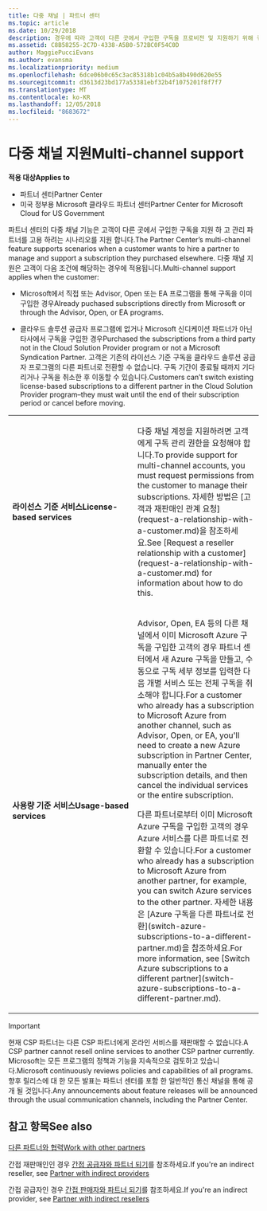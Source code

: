 ```yaml
---
title: 다중 채널 | 파트너 센터
ms.topic: article
ms.date: 10/29/2018
description: 경우에 따라 고객이 다른 곳에서 구입한 구독을 프로비전 및 지원하기 위해 귀사를 고용하려 할 수도 있습니다.
ms.assetid: C8B58255-2C7D-4338-A5B0-572BC0F54C0D
author: MaggiePucciEvans
ms.author: evansma
ms.localizationpriority: medium
ms.openlocfilehash: 6dce06b0c65c3ac85318b1c04b5a8b490d620e55
ms.sourcegitcommit: d3613d23bd177a53381ebf32b4f1075201f8f7f7
ms.translationtype: MT
ms.contentlocale: ko-KR
ms.lasthandoff: 12/05/2018
ms.locfileid: "8683672"
---
```

# <a name="multi-channel-support"></a><span data-ttu-id="13d6c-103">다중 채널 지원</span><span class="sxs-lookup"><span data-stu-id="13d6c-103">Multi-channel support</span></span>

**<span data-ttu-id="13d6c-104">적용 대상</span><span class="sxs-lookup"><span data-stu-id="13d6c-104">Applies to</span></span>**

-  <span data-ttu-id="13d6c-105">파트너 센터</span><span class="sxs-lookup"><span data-stu-id="13d6c-105">Partner Center</span></span>
-  <span data-ttu-id="13d6c-106">미국 정부용 Microsoft 클라우드 파트너 센터</span><span class="sxs-lookup"><span data-stu-id="13d6c-106">Partner Center for Microsoft Cloud for US Government</span></span>


<span data-ttu-id="13d6c-107">파트너 센터의 다중 채널 기능은 고객이 다른 곳에서 구입한 구독을 지원 하 고 관리 파트너를 고용 하려는 시나리오를 지원 합니다.</span><span class="sxs-lookup"><span data-stu-id="13d6c-107">The Partner Center’s multi-channel feature supports scenarios when a customer wants to hire a partner to manage and support a subscription they purchased elsewhere.</span></span> <span data-ttu-id="13d6c-108">다중 채널 지원은 고객이 다음 조건에 해당하는 경우에 적용됩니다.</span><span class="sxs-lookup"><span data-stu-id="13d6c-108">Multi-channel support applies when the customer:</span></span>

-   <span data-ttu-id="13d6c-109">Microsoft에서 직접 또는 Advisor, Open 또는 EA 프로그램을 통해 구독을 이미 구입한 경우</span><span class="sxs-lookup"><span data-stu-id="13d6c-109">Already puchased subscriptions directly from Microsoft or through the Advisor, Open, or EA programs.</span></span>

-   <span data-ttu-id="13d6c-110">클라우드 솔루션 공급자 프로그램에 없거나 Microsoft 신디케이션 파트너가 아닌 타사에서 구독을 구입한 경우</span><span class="sxs-lookup"><span data-stu-id="13d6c-110">Purchased the subscriptions from a third party not in the Cloud Solution Provider program or not a Microsoft Syndication Partner.</span></span> <span data-ttu-id="13d6c-111">고객은 기존의 라이선스 기준 구독을 클라우드 솔루션 공급자 프로그램의 다른 파트너로 전환할 수 없습니다. 구독 기간이 종료될 때까지 기다리거나 구독을 취소한 후 이동할 수 있습니다.</span><span class="sxs-lookup"><span data-stu-id="13d6c-111">Customers can’t switch existing license-based subscriptions to a different partner in the Cloud Solution Provider program–they must wait until the end of their subscription period or cancel before moving.</span></span>


<table>
<colgroup>
<col width="50%" />
<col width="50%" />
</colgroup>
<tbody>
<tr class="odd">
<td><p><strong><span data-ttu-id="13d6c-112">라이선스 기준 서비스</span><span class="sxs-lookup"><span data-stu-id="13d6c-112">License-based services</span></span></strong></p></td>
<td><p><span data-ttu-id="13d6c-113">다중 채널 계정을 지원하려면 고객에게 구독 관리 권한을 요청해야 합니다.</span><span class="sxs-lookup"><span data-stu-id="13d6c-113">To provide support for multi-channel accounts, you must request permissions from the customer to manage their subscriptions.</span></span> <span data-ttu-id="13d6c-114">자세한 방법은 [고객과 재판매인 관계 요청](request-a-relationship-with-a-customer.md)을 참조하세요.</span><span class="sxs-lookup"><span data-stu-id="13d6c-114">See [Request a reseller relationship with a customer](request-a-relationship-with-a-customer.md) for information about how to do this.</span></span></p></td>
</tr>
<tr class="even">
<td><p><strong><span data-ttu-id="13d6c-115">사용량 기준 서비스</span><span class="sxs-lookup"><span data-stu-id="13d6c-115">Usage-based services</span></span></strong></p></td>
<td>
<p><span data-ttu-id="13d6c-116">Advisor, Open, EA 등의 다른 채널에서 이미 Microsoft Azure 구독을 구입한 고객의 경우 파트너 센터에서 새 Azure 구독을 만들고, 수동으로 구독 세부 정보를 입력한 다음 개별 서비스 또는 전체 구독을 취소해야 합니다.</span><span class="sxs-lookup"><span data-stu-id="13d6c-116">For a customer who already has a subscription to Microsoft Azure from another channel, such as Advisor, Open, or EA, you'll need to create a new Azure subscription in Partner Center, manually enter the subscription details, and then cancel the individual services or the entire subscription.</span></span></p>
<p><span data-ttu-id="13d6c-117">다른 파트너로부터 이미 Microsoft Azure 구독을 구입한 고객의 경우 Azure 서비스를 다른 파트너로 전환할 수 있습니다.</span><span class="sxs-lookup"><span data-stu-id="13d6c-117">For a customer who already has a subscription to Microsoft Azure from another partner, for example, you can switch Azure services to the other partner.</span></span> <span data-ttu-id="13d6c-118">자세한 내용은 [Azure 구독을 다른 파트너로 전환](switch-azure-subscriptions-to-a-different-partner.md)을 참조하세요.</span><span class="sxs-lookup"><span data-stu-id="13d6c-118">For more information, see [Switch Azure subscriptions to a different partner](switch-azure-subscriptions-to-a-different-partner.md).</span></span></p>
</td>
</tr>
</tbody>
</table>

> [!IMPORTANT]  
> <span data-ttu-id="13d6c-119">현재 CSP 파트너는 다른 CSP 파트너에게 온라인 서비스를 재판매할 수 없습니다.</span><span class="sxs-lookup"><span data-stu-id="13d6c-119">A CSP partner cannot resell online services to another CSP partner currently.</span></span> <span data-ttu-id="13d6c-120">Microsoft는 모든 프로그램의 정책과 기능을 지속적으로 검토하고 있습니다.</span><span class="sxs-lookup"><span data-stu-id="13d6c-120">Microsoft continuously reviews policies and capabilities of all programs.</span></span> <span data-ttu-id="13d6c-121">향후 릴리스에 대 한 모든 발표는 파트너 센터를 포함 한 일반적인 통신 채널을 통해 공개 될 것입니다.</span><span class="sxs-lookup"><span data-stu-id="13d6c-121">Any announcements about feature releases will be announced through the usual communication channels, including the Partner Center.</span></span> 

## <a name="see-also"></a><span data-ttu-id="13d6c-122">참고 항목</span><span class="sxs-lookup"><span data-stu-id="13d6c-122">See also</span></span>

[<span data-ttu-id="13d6c-123">다른 파트너와 협력</span><span class="sxs-lookup"><span data-stu-id="13d6c-123">Work with other partners</span></span>](work-with-other-partners.md)

<span data-ttu-id="13d6c-124">간접 재판매인인 경우 [간접 공급자와 파트너 되기](indirect-reseller-tasks-in-partner-center.md)를 참조하세요.</span><span class="sxs-lookup"><span data-stu-id="13d6c-124">If you're an indirect reseller, see [Partner with indirect providers](indirect-reseller-tasks-in-partner-center.md)</span></span>

<span data-ttu-id="13d6c-125">간접 공급자인 경우 [간접 판매자와 파트너 되기](indirect-provider-tasks-in-partner-center.md)를 참조하세요.</span><span class="sxs-lookup"><span data-stu-id="13d6c-125">If you're an indirect provider, see [Partner with indirect resellers](indirect-provider-tasks-in-partner-center.md)</span></span> 

 

 



